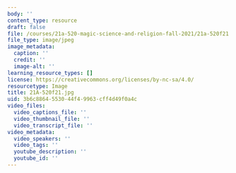 ```yaml
---
body: ''
content_type: resource
draft: false
file: /courses/21a-520-magic-science-and-religion-fall-2021/21a-520f21.jpg
file_type: image/jpeg
image_metadata:
  caption: ''
  credit: ''
  image-alt: ''
learning_resource_types: []
license: https://creativecommons.org/licenses/by-nc-sa/4.0/
resourcetype: Image
title: 21A-520f21.jpg
uid: 3b6c8864-5530-44f4-9963-cff4d49f0a4c
video_files:
  video_captions_file: ''
  video_thumbnail_file: ''
  video_transcript_file: ''
video_metadata:
  video_speakers: ''
  video_tags: ''
  youtube_description: ''
  youtube_id: ''
---
```


